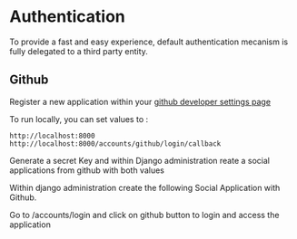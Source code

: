# Authentication

To provide a fast and easy experience, default authentication mecanism is fully delegated to a third party entity.

## Github

Register a new application within your [github developer settings page](https://github.com/settings/developers>)

To run locally, you can set values to : 

```
http://localhost:8000
http://localhost:8000/accounts/github/login/callback
```

Generate a secret Key and within Django administration reate a social applications from github with both values

Within django administration create the following Social Application with Github.

Go to /accounts/login and click on github button to login and access the application
